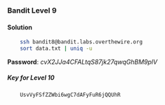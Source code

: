 ### Bandit Level 9

#### Solution
```bash
	ssh bandit8@bandit.labs.overthewire.org
	sort data.txt | uniq -u
```
**Password**: *cvX2JJa4CFALtqS87jk27qwqGhBM9plV*


##### Key for Level 10
```
	UsvVyFSfZZWbi6wgC7dAFyFuR6jQQUhR
```
